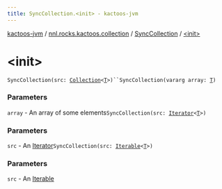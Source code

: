 ```yaml
---
title: SyncCollection.<init> - kactoos-jvm
---
```


[kactoos-jvm](../../index.html) / [nnl.rocks.kactoos.collection](../index.html) / [SyncCollection](index.html) / [&lt;init&gt;](./-init-.html)

# &lt;init&gt;

`SyncCollection(src: `[`Collection`](https://kotlinlang.org/api/latest/jvm/stdlib/kotlin.collections/-collection/index.html)`<`[`T`](index.html#T)`>)``SyncCollection(vararg array: `[`T`](index.html#T)`)`

### Parameters

`array` - An array of some elements`SyncCollection(src: `[`Iterator`](https://kotlinlang.org/api/latest/jvm/stdlib/kotlin.collections/-iterator/index.html)`<`[`T`](index.html#T)`>)`

### Parameters

`src` - An [Iterator](https://kotlinlang.org/api/latest/jvm/stdlib/kotlin.collections/-iterator/index.html)`SyncCollection(src: `[`Iterable`](https://kotlinlang.org/api/latest/jvm/stdlib/kotlin.collections/-iterable/index.html)`<`[`T`](index.html#T)`>)`

### Parameters

`src` - An [Iterable](https://kotlinlang.org/api/latest/jvm/stdlib/kotlin.collections/-iterable/index.html)